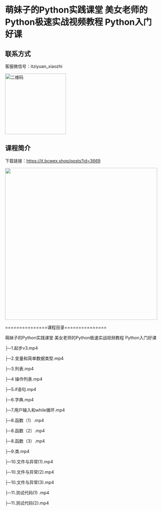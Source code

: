 # 萌妹子的Python实践课堂 美女老师的Python极速实战视频教程 Python入门好课

## 联系方式

客服微信号：itziyuan_xiaozhi

<img src="https://ziyuanyun.oss-cn-guangzhou.aliyuncs.com/common/20240614073449/666b82192834a.jpg" width="200" height="200" alt="二维码">

## 课程简介

下载链接：https://it.bcwex.shop/posts?id=3669

<img src="https://ziyuanyun.oss-cn-guangzhou.aliyuncs.com/yun/20240515185254/6644940640d6e.jpg" width="500" alt="">

  ===============课程目录===============

 萌妹子的Python实践课堂 美女老师的Python极速实战视频教程 Python入门好课



 ├─1.起步v3.mp4

 ├─2.变量和简单数据类型.mp4

 ├─3.列表.mp4

 ├─4 操作列表.mp4

 ├─5.if语句.mp4

 ├─6.字典.mp4

 ├─7.用户输入和while循环.mp4

 ├─8.函数（1）.mp4

 ├─8.函数（2）.mp4

 ├─8.函数（3）.mp4

 ├─9.类.mp4

 ├─10.文件与异常(1).mp4

 ├─10.文件与异常(2).mp4

 ├─10.文件与异常(3).mp4

 ├─11.测试代码(1) .mp4

 ├─11.测试代码(2).mp4

  